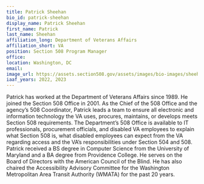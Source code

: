 ```yaml
---
title: Patrick Sheehan
bio_id: patrick-sheehan
display_name: Patrick Sheehan
first_name: Patrick
last_name: Sheehan
affiliation_long: Department of Veterans Affairs
affiliation_short: VA
position: Section 508 Program Manager
office: 
location: Washington, DC
email: 
image_url: https://assets.section508.gov/assets/images/bio-images/sheehan-patrick.png
iaaf_years: 2022, 2023
---
```

Patrick has worked at the Department of Veterans Affairs since 1989. He joined the Section 508 Office in 2001. As the Chief of the 508 Office and the agency’s 508 Coordinator, Patrick leads a team to ensure all electronic and information technology the VA uses, procures, maintains, or develops meets Section 508 requirements. The Department’s 508 Office is available to IT professionals, procurement officials, and disabled VA employees to explain what Section 508 is, what disabled employees can expect from the VA regarding access and the VA’s responsibilities under Section 504 and 508. Patrick received a BS degree in Computer Science from the University of Maryland and a BA degree from Providence College. He serves on the Board of Directors with the American Council of the Blind. He has also chaired the Accessibility Advisory Committee for the Washington Metropolitan Area Transit Authority (WMATA) for the past 20 years.  